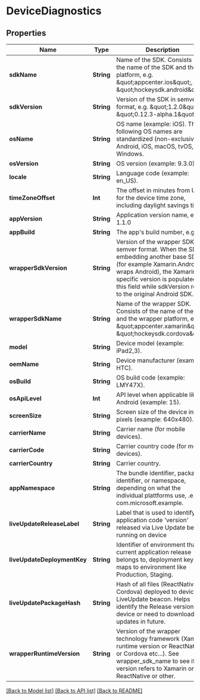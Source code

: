 # DeviceDiagnostics

## Properties
Name | Type | Description | Notes
------------ | ------------- | ------------- | -------------
**sdkName** | **String** | Name of the SDK. Consists of the name of the SDK and the platform, e.g. \&quot;appcenter.ios\&quot;, \&quot;hockeysdk.android\&quot;.  | 
**sdkVersion** | **String** | Version of the SDK in semver format, e.g. \&quot;1.2.0\&quot; or \&quot;0.12.3-alpha.1\&quot;.  | 
**osName** | **String** | OS name (example: iOS). The following OS names are standardized (non-exclusive): Android, iOS, macOS, tvOS, Windows.  | 
**osVersion** | **String** | OS version (example: 9.3.0).  | 
**locale** | **String** | Language code (example: en_US).  | 
**timeZoneOffset** | **Int** | The offset in minutes from UTC for the device time zone, including daylight savings time.  | 
**appVersion** | **String** | Application version name, e.g. 1.1.0  | 
**appBuild** | **String** | The app&#39;s build number, e.g. 42.  | 
**wrapperSdkVersion** | **String** | Version of the wrapper SDK in semver format. When the SDK is embedding another base SDK (for example Xamarin.Android wraps Android), the Xamarin specific version is populated into this field while sdkVersion refers to the original Android SDK.  | [optional] 
**wrapperSdkName** | **String** | Name of the wrapper SDK. Consists of the name of the SDK and the wrapper platform, e.g. \&quot;appcenter.xamarin\&quot;, \&quot;hockeysdk.cordova\&quot;.  | [optional] 
**model** | **String** | Device model (example: iPad2,3).  | [optional] 
**oemName** | **String** | Device manufacturer (example: HTC).  | [optional] 
**osBuild** | **String** | OS build code (example: LMY47X).  | [optional] 
**osApiLevel** | **Int** | API level when applicable like in Android (example: 15).  | [optional] 
**screenSize** | **String** | Screen size of the device in pixels (example: 640x480).  | [optional] 
**carrierName** | **String** | Carrier name (for mobile devices).  | [optional] 
**carrierCode** | **String** | Carrier country code (for mobile devices).  | [optional] 
**carrierCountry** | **String** | Carrier country.  | [optional] 
**appNamespace** | **String** | The bundle identifier, package identifier, or namespace, depending on what the individual plattforms use,  .e.g com.microsoft.example.  | [optional] 
**liveUpdateReleaseLabel** | **String** | Label that is used to identify application code &#39;version&#39; released via Live Update beacon running on device  | [optional] 
**liveUpdateDeploymentKey** | **String** | Identifier of environment that current application release belongs to, deployment key then maps to environment like Production, Staging.  | [optional] 
**liveUpdatePackageHash** | **String** | Hash of all files (ReactNative or Cordova) deployed to device via LiveUpdate beacon. Helps identify the Release version on device or need to download updates in future.  | [optional] 
**wrapperRuntimeVersion** | **String** | Version of the wrapper technology framework (Xamarin runtime version or ReactNative or Cordova etc...). See wrapper_sdk_name to see if this version refers to Xamarin or ReactNative or other.  | [optional] 

[[Back to Model list]](../README.md#documentation-for-models) [[Back to API list]](../README.md#documentation-for-api-endpoints) [[Back to README]](../README.md)


